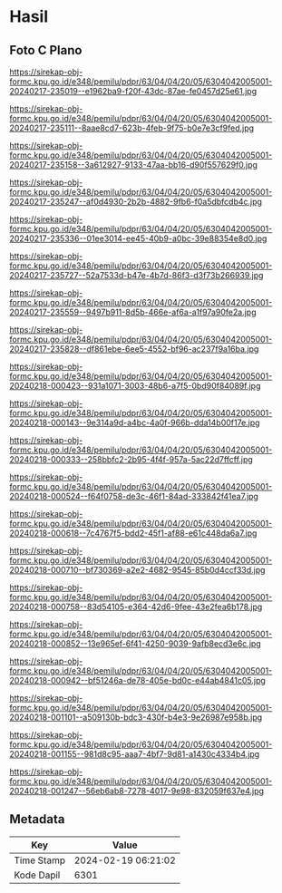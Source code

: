 # Hasil

## Foto C Plano

https://sirekap-obj-formc.kpu.go.id/e348/pemilu/pdpr/63/04/04/20/05/6304042005001-20240217-235019--e1962ba9-f20f-43dc-87ae-fe0457d25e61.jpg

https://sirekap-obj-formc.kpu.go.id/e348/pemilu/pdpr/63/04/04/20/05/6304042005001-20240217-235111--8aae8cd7-623b-4feb-9f75-b0e7e3cf9fed.jpg

https://sirekap-obj-formc.kpu.go.id/e348/pemilu/pdpr/63/04/04/20/05/6304042005001-20240217-235158--3a612927-9133-47aa-bb16-d90f557629f0.jpg

https://sirekap-obj-formc.kpu.go.id/e348/pemilu/pdpr/63/04/04/20/05/6304042005001-20240217-235247--af0d4930-2b2b-4882-9fb6-f0a5dbfcdb4c.jpg

https://sirekap-obj-formc.kpu.go.id/e348/pemilu/pdpr/63/04/04/20/05/6304042005001-20240217-235336--01ee3014-ee45-40b9-a0bc-39e88354e8d0.jpg

https://sirekap-obj-formc.kpu.go.id/e348/pemilu/pdpr/63/04/04/20/05/6304042005001-20240217-235727--52a7533d-b47e-4b7d-86f3-d3f73b266939.jpg

https://sirekap-obj-formc.kpu.go.id/e348/pemilu/pdpr/63/04/04/20/05/6304042005001-20240217-235559--9497b911-8d5b-466e-af6a-a1f97a90fe2a.jpg

https://sirekap-obj-formc.kpu.go.id/e348/pemilu/pdpr/63/04/04/20/05/6304042005001-20240217-235828--df861ebe-6ee5-4552-bf96-ac237f9a16ba.jpg

https://sirekap-obj-formc.kpu.go.id/e348/pemilu/pdpr/63/04/04/20/05/6304042005001-20240218-000423--931a1071-3003-48b6-a7f5-0bd90f84089f.jpg

https://sirekap-obj-formc.kpu.go.id/e348/pemilu/pdpr/63/04/04/20/05/6304042005001-20240218-000143--9e314a9d-a4bc-4a0f-966b-dda14b00f17e.jpg

https://sirekap-obj-formc.kpu.go.id/e348/pemilu/pdpr/63/04/04/20/05/6304042005001-20240218-000333--258bbfc2-2b95-4f4f-957a-5ac22d7ffcff.jpg

https://sirekap-obj-formc.kpu.go.id/e348/pemilu/pdpr/63/04/04/20/05/6304042005001-20240218-000524--f64f0758-de3c-46f1-84ad-333842f41ea7.jpg

https://sirekap-obj-formc.kpu.go.id/e348/pemilu/pdpr/63/04/04/20/05/6304042005001-20240218-000618--7c4767f5-bdd2-45f1-af88-e61c448da6a7.jpg

https://sirekap-obj-formc.kpu.go.id/e348/pemilu/pdpr/63/04/04/20/05/6304042005001-20240218-000710--bf730369-a2e2-4682-9545-85b0d4ccf33d.jpg

https://sirekap-obj-formc.kpu.go.id/e348/pemilu/pdpr/63/04/04/20/05/6304042005001-20240218-000758--83d54105-e364-42d6-9fee-43e2fea6b178.jpg

https://sirekap-obj-formc.kpu.go.id/e348/pemilu/pdpr/63/04/04/20/05/6304042005001-20240218-000852--13e965ef-6f41-4250-9039-9afb8ecd3e6c.jpg

https://sirekap-obj-formc.kpu.go.id/e348/pemilu/pdpr/63/04/04/20/05/6304042005001-20240218-000942--bf51246a-de78-405e-bd0c-e44ab4841c05.jpg

https://sirekap-obj-formc.kpu.go.id/e348/pemilu/pdpr/63/04/04/20/05/6304042005001-20240218-001101--a509130b-bdc3-430f-b4e3-9e26987e958b.jpg

https://sirekap-obj-formc.kpu.go.id/e348/pemilu/pdpr/63/04/04/20/05/6304042005001-20240218-001155--981d8c95-aaa7-4bf7-9d81-a1430c4334b4.jpg

https://sirekap-obj-formc.kpu.go.id/e348/pemilu/pdpr/63/04/04/20/05/6304042005001-20240218-001247--56eb6ab8-7278-4017-9e98-832059f637e4.jpg


## Metadata

| Key        | Value               |
| ---------- | ------------------- |
| Time Stamp | 2024-02-19 06:21:02 |
| Kode Dapil | 6301                |




